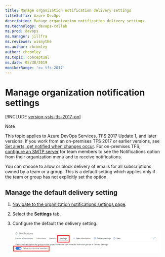 ```yaml
---
title: Manage organization notification delivery settings
titleSuffix: Azure DevOps 
description: Manage organization notification delivery settings
ms.technology: devops-collab
ms.prod: devops
ms.manager: jillfra
ms.reviewer: wismythe
ms.author: chcomley
author: chcomley
ms.topic: conceptual
ms.date: 05/30/2019
monikerRange: '>= tfs-2017'
---
```


# Manage organization notification settings

[!INCLUDE [version-vsts-tfs-2017-on](../boards/_shared/version-vsts-tfs-2017-on.md)]

> [!NOTE]  
> This topic applies to Azure DevOps Services, TFS 2017 Update 1, and later versions. If you work from an on-premises TFS 2017 or earlier versions, see [Set alerts, get notified when changes occur](../work/track/alerts-and-notifications.md). For on-premises TFS, [configure an SMTP server](/azure/devops/server/admin/setup-customize-alerts) for team members to see the Notifications option from their organization menu and to receive notifications.

You can choose to allow or block delivery of emails for all subscriptions owned by a team or a group. This is a default setting which applies only if the team or group has not explicitly set the option.

## Manage the default delivery setting

1. [Navigate to the organization notifications settings page](navigating-the-ui.md#navigating-to-the-organization-level-notifications-page).
2. Select the **Settings** tab.
3. Configure the default the delivery setting.

    ![Organization notification settings delivery option](_img/manage-organization-notifications-settings-delivery.png)